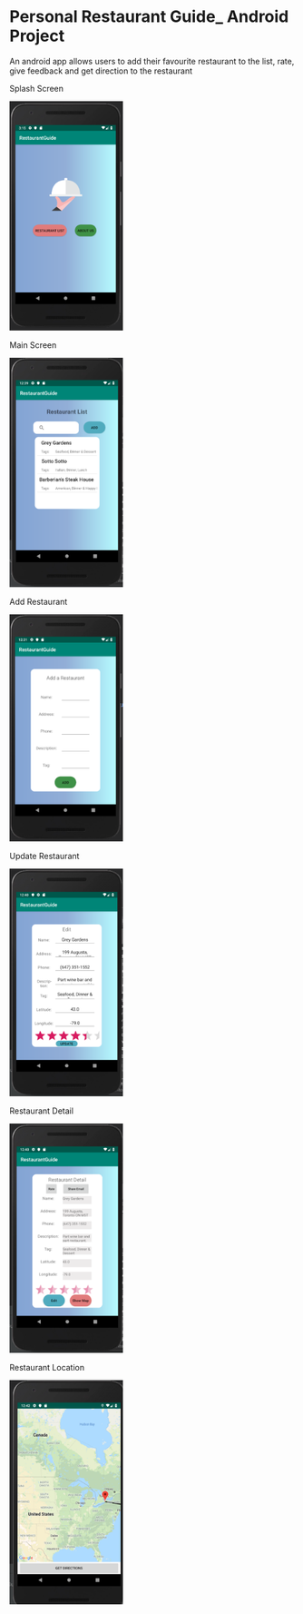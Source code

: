 # Personal Restaurant Guide_ Android Project

An android app allows users to add their favourite restaurant to the list, rate, give feedback and get direction to the restaurant

<p> Splash Screen </p>
<img src="/images/splashscreen.png" width="200" alt="accessibility text">

<p> Main Screen </p>
<img src="/images/restaurantlist.png" width="200" alt="accessibility text">

<p> Add Restaurant </p>
<img src="/images/addrestaurant.png" width="200" alt="accessibility text">

<p> Update Restaurant </p> 
<img src="/images/editrestaurant.png" width="200" alt="accessibility text">

<p> Restaurant Detail </p> 
<img src="/images/restaurantdetail.png" width="200" alt="accessibility text">

<p> Restaurant Location </p>
<img src="/images/mapscreen.png" width="200" alt="accessibility text">
